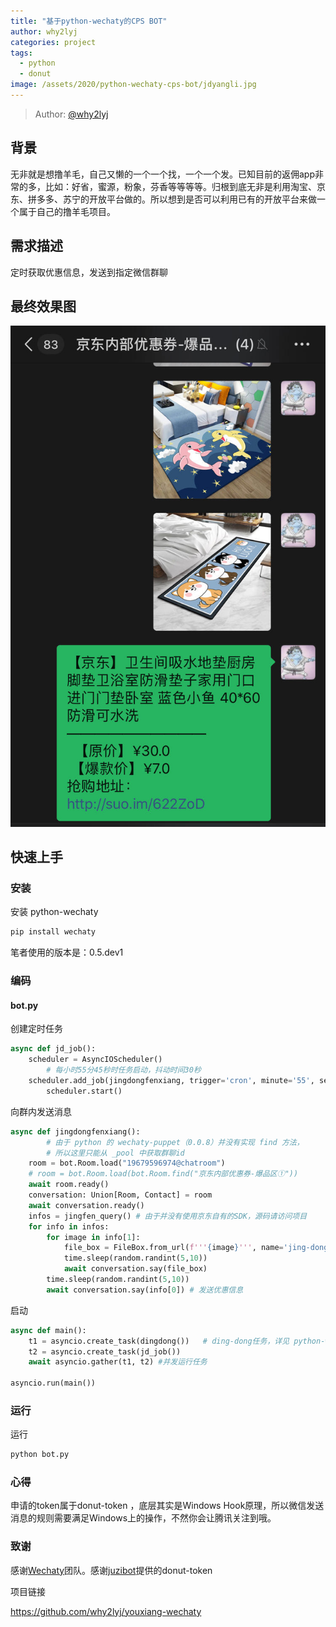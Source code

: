 ```yaml
---
title: "基于python-wechaty的CPS BOT"
author: why2lyj
categories: project
tags:
  - python
  - donut
image: /assets/2020/python-wechaty-cps-bot/jdyangli.jpg
---
```


> Author: [@why2lyj](https://github.com/why2lyj)

## 背景

无非就是想撸羊毛，自己又懒的一个一个找，一个一个发。已知目前的返佣app非常的多，比如：好省，蜜源，粉象，芬香等等等等。归根到底无非是利用淘宝、京东、拼多多、苏宁的开放平台做的。所以想到是否可以利用已有的开放平台来做一个属于自己的撸羊毛项目。

## 需求描述

定时获取优惠信息，发送到指定微信群聊

## 最终效果图

![效果图](/assets/2020/python-wechaty-cps-bot/jdyangli.jpg)

## 快速上手

### 安装

安装 python-wechaty

```sh
pip install wechaty
```

笔者使用的版本是：0.5.dev1

### 编码

#### bot.py

创建定时任务

```py
async def jd_job():
    scheduler = AsyncIOScheduler()
        # 每小时55分45秒时任务启动，抖动时间30秒
    scheduler.add_job(jingdongfenxiang, trigger='cron', minute='55', second=45, jitter=30, id='fenxiang')
        scheduler.start()
```

向群内发送消息

```py
async def jingdongfenxiang():
        # 由于 python 的 wechaty-puppet（0.0.8）并没有实现 find 方法，
        # 所以这里只能从 _pool 中获取群聊id
    room = bot.Room.load("19679596974@chatroom")
    # room = bot.Room.load(bot.Room.find("京东内部优惠券-爆品区①"))
    await room.ready()
    conversation: Union[Room, Contact] = room
    await conversation.ready()
    infos = jingfen_query() # 由于并没有使用京东自有的SDK，源码请访问项目
    for info in infos:
        for image in info[1]:
            file_box = FileBox.from_url(f'''{image}''', name='jing-dong.jpg') # 发送图片
            time.sleep(random.randint(5,10))
            await conversation.say(file_box)
        time.sleep(random.randint(5,10))
        await conversation.say(info[0]) # 发送优惠信息
```

启动

```py
async def main():
    t1 = asyncio.create_task(dingdong())   # ding-dong任务，详见 python-wechaty-get-start
    t2 = asyncio.create_task(jd_job())
    await asyncio.gather(t1, t2) #并发运行任务

asyncio.run(main())
```

### 运行

运行

```sh
python bot.py
```

### 心得

申请的token属于donut-token ，底层其实是Windows Hook原理，所以微信发送消息的规则需要满足Windows上的操作，不然你会让腾讯关注到哦。

### 致谢

感谢[Wechaty](https://wechaty.github.io)团队。感谢[juzibot](https://www.juzibot.com)提供的donut-token

项目链接

<https://github.com/why2lyj/youxiang-wechaty>
